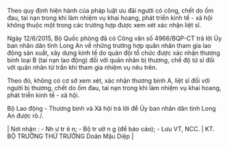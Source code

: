 Theo quy định hiện hành của pháp luật ưu đãi người có công, chết do ốm đau, tai nạn trong khi làm nhiệm vụ khai hoang, phát triển kinh tế - xã hội không thuộc một trong các trường hợp được xem xét xác nhận liệt sĩ.

Ngày 12/6/2015, Bộ Quốc phòng đã có Công văn số 4966/BQP-CT trả lời Ủy ban nhân dân tỉnh Long An về những trường hợp quân nhân tham gia lao động sản xuất, xây dựng kinh tế do quân đội tổ chức được xác nhận thương binh loại B (tai nạn lao động) đối với quân nhân bị thương, chế độ tử sĩ đối với quân nhân từ trần khi tham gia nhiệm vụ nêu trên.

Theo đó, không có cơ sở xem xét, xác nhận thương binh A, liệt sĩ đối với người bị thương, chết do ốm đau, tai nạn trong khi làm nhiệm vụ khai hoang, phát triển kinh tế - xã hội.

Bộ Lao động - Thương binh và Xã hội trả lời để Ủy ban nhân dân tỉnh Long An được rõ./.

| Nơi nhận : - Nh ư tr ê n; - Bộ tr ưở n g (để báo cáo); - Lưu VT, NCC. | KT. BỘ TRƯỞNG THỨ TRƯỞNG Doãn Mậu Diệp |
